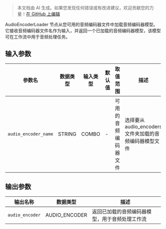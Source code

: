 > 本文档由 AI 生成。如果您发现任何错误或有改进建议，欢迎贡献您的力量！[在 GitHub 上编辑](https://github.com/Comfy-Org/embedded-docs/blob/main/comfyui_embedded_docs/docs/AudioEncoderLoader/zh.md)

AudioEncoderLoader 节点从您可用的音频编码器文件中加载音频编码器模型。它接收音频编码器文件名作为输入，并返回一个已加载的音频编码器模型，该模型可在工作流中用于音频处理任务。

## 输入参数

| 参数名 | 数据类型 | 输入类型 | 默认值 | 取值范围 | 描述 |
|--------|----------|----------|---------|----------|------|
| `audio_encoder_name` | STRING | COMBO | - | 可用的音频编码器文件 | 选择要从 audio_encoders 文件夹加载的音频编码器模型文件 |

## 输出参数

| 输出名称 | 数据类型 | 描述 |
|----------|----------|------|
| `audio_encoder` | AUDIO_ENCODER | 返回已加载的音频编码器模型，用于音频处理工作流 |
